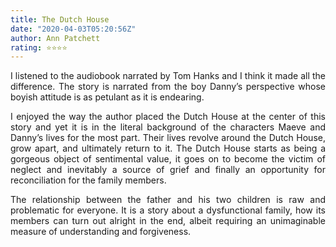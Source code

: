 ```yaml
---
title: The Dutch House
date: "2020-04-03T05:20:56Z"
author: Ann Patchett
rating: ⭐⭐⭐⭐
---
```


<style>
body {
text-align: justify}
</style>

I listened to the audiobook narrated by Tom Hanks and I think it made all the difference. The story is narrated from the boy Danny’s perspective whose boyish attitude is as petulant as it is endearing.

I enjoyed the way the author placed the Dutch House at the center of this story and yet it is in the literal background of the characters Maeve and Danny’s lives for the most part. Their lives revolve around the Dutch House, grow apart, and ultimately return to it. The Dutch House starts as being a gorgeous object of sentimental value, it goes on to become the victim of neglect and inevitably a source of grief and finally an opportunity for reconciliation for the family members.

The relationship between the father and his two children is raw and problematic for everyone. It is a story about a dysfunctional family, how its members can turn out alright in the end, albeit requiring an unimaginable measure of understanding and forgiveness.